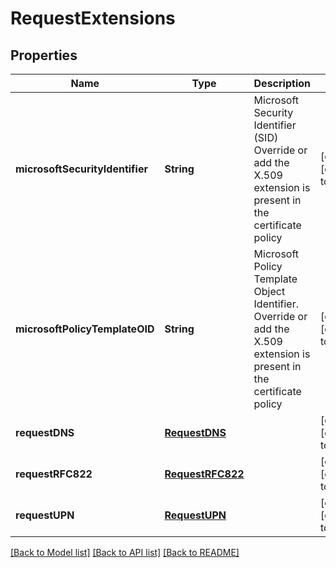 # RequestExtensions
## Properties

| Name | Type | Description | Notes |
|------------ | ------------- | ------------- | -------------|
| **microsoftSecurityIdentifier** | **String** | Microsoft Security Identifier (SID) Override or add the X.509 extension is present in the certificate policy  | [optional] [default to null] |
| **microsoftPolicyTemplateOID** | **String** | Microsoft Policy Template Object Identifier. Override or add the X.509 extension is present in the certificate policy  | [optional] [default to null] |
| **requestDNS** | [**RequestDNS**](RequestDNS.md) |  | [optional] [default to null] |
| **requestRFC822** | [**RequestRFC822**](RequestRFC822.md) |  | [optional] [default to null] |
| **requestUPN** | [**RequestUPN**](RequestUPN.md) |  | [optional] [default to null] |

[[Back to Model list]](../README.md#documentation-for-models) [[Back to API list]](../README.md#documentation-for-api-endpoints) [[Back to README]](../README.md)


